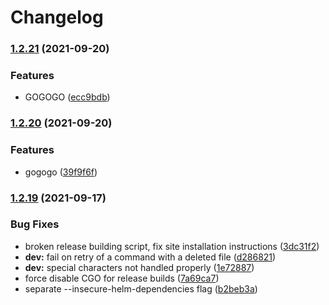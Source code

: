 # Changelog

### [1.2.21](https://www.github.com/alexey-igrychev/werf/compare/v1.2.20...v1.2.21) (2021-09-20)


### Features

* GOGOGO ([ecc9bdb](https://www.github.com/alexey-igrychev/werf/commit/ecc9bdb79f20dc78fd155654cad8a1ea2e3e12fc))

### [1.2.20](https://www.github.com/alexey-igrychev/werf/compare/v1.2.19...v1.2.20) (2021-09-20)


### Features

* gogogo ([39f9f6f](https://www.github.com/alexey-igrychev/werf/commit/39f9f6fa231fe504c8169a25cc309a3f697a0aa5))

### [1.2.19](https://www.github.com/werf/werf/compare/v1.2.18+fix1...v1.2.19) (2021-09-17)


### Bug Fixes

* broken release building script, fix site installation instructions ([3dc31f2](https://www.github.com/werf/werf/commit/3dc31f2e4811084b0df93f017f832413c315740e))
* **dev:** fail on retry of a command with a deleted file ([d286821](https://www.github.com/werf/werf/commit/d28682109d096bffba1e4ba78c63405d2baaf84d))
* **dev:** special characters not handled properly ([1e72887](https://www.github.com/werf/werf/commit/1e72887d20119f8268a20b1fe84a869741416321))
* force disable CGO for release builds ([7a69ca7](https://www.github.com/werf/werf/commit/7a69ca736c457dd046d10b2fa43b8f2e296f143f))
* separate --insecure-helm-dependencies flag ([b2beb3a](https://www.github.com/werf/werf/commit/b2beb3ad94fdd560b4021fde40d487169203cefd))
